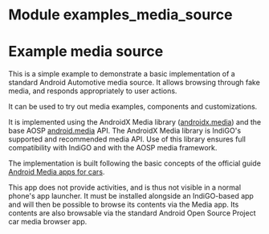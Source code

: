 # Module examples_media_source

# Example media source

This is a simple example to demonstrate a basic implementation of a standard Android Automotive media
source. It allows browsing through fake media, and responds appropriately to user actions.

It can be used to try out media examples, components and customizations.

It is implemented using the AndroidX Media library
([androidx.media](https://developer.android.com/reference/kotlin/androidx/media/package-summary.html))
and the base AOSP
[android.media](https://developer.android.com/reference/kotlin/android/media/package-summary) API.
The AndroidX Media library is IndiGO's supported and recommended media API. Use of this library
ensures full compatibility with IndiGO and with the AOSP media framework.

The implementation is built following the basic concepts of the official guide
[Android Media apps for cars](https://developer.android.com/training/cars/media#implement_browser).

This app does not provide activities, and is thus not visible in a normal phone's app launcher.
It must be installed alongside an IndiGO-based app and will then be possible to browse its contents
via the Media app.
Its contents are also browsable via the standard Android Open Source Project car media browser app.
